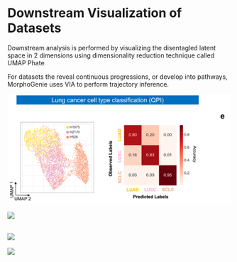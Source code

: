 
# Downstream Visualization of Datasets

Downstream analysis is performed by visualizing the disentagled latent space in 2 dimensions using dimensionality reduction technique called UMAP Phate

For datasets the reveal continuous progressions, or develop into pathways, MorphoGenie uses VIA to perform trajectory inference.


![](https://github.com/rashmisrm/MorphoGenie/blob/main/Figures/LC.png)


![](https://github.com/rashmisrm/MorphoGenie/blob/main/Figures/CPA.png)


##


![](https://github.com/rashmisrm/MorphoGenie/blob/main/Figures/AnimateCCy.gif)


![](https://github.com/rashmisrm/MorphoGenie/blob/main/Figures/Animate.gif)

